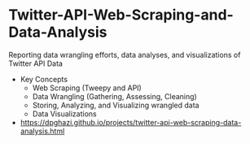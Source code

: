 # Twitter-API-Web-Scraping-and-Data-Analysis
Reporting data wrangling efforts, data analyses, and visualizations of Twitter API Data
- Key Concepts
  - Web Scraping (Tweepy and API)
  - Data Wrangling (Gathering, Assessing, Cleaning) 
  - Storing, Analyzing, and Visualizing wrangled data
  - Data Visualizations
- https://dpghazi.github.io/projects/twitter-api-web-scraping-data-analysis.html
